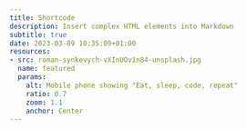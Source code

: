```yaml
---
title: Shortcode
description: Insert complex HTML elements into Markdown
subtitle: true
date: 2023-03-09 10:35:09+01:00
resources:
- src: roman-synkevych-vXInUOv1n84-unsplash.jpg
  name: featured
  params:
    alt: Mobile phone showing "Eat, sleep, code, repeat"
    ratio: 0.7
    zoom: 1.1
    anchor: Center
---
```

